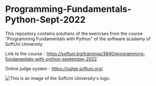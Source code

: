# Programming-Fundamentals-Python-Sept-2022
This repository contains solutions of the exercises from the course "Programming Fundamentals with Python" of the software acadamy of SoftUni University

Link to the course - https://softuni.bg/trainings/3840/programming-fundamentals-with-python-september-2022

Online judge system - https://judge.softuni.org/

<img src = "https://user-images.githubusercontent.com/114125135/192135940-ccc73c86-8f33-41c5-9b84-0c1e2b434f5b.png" alt = "This is an image of the SoftUni University's logo.">

